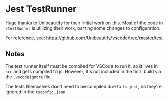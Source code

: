# Jest TestRunner

Huge thanks to Unibeautify for their initial work on this. Most of the code in `/testRunner` is utilizing their work, barring some changes to configuration.

For reference, see:
https://github.com/Unibeautify/vscode/tree/master/test

## Notes

The test runner itself must be compiled for VSCode to run it, so it lives in `src` and gets compiled to js. However, it's not included in the final build via the `.vscodeignore` file.

The tests themselves don't need to be compiled due to `ts-jest`, so they're ignored in the `tsconfig.json`
